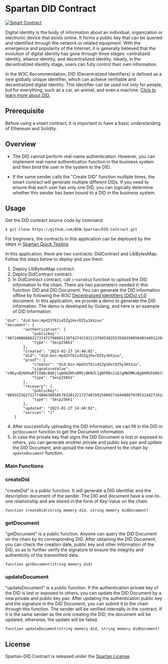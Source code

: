 # Spartan DID Contract

[![Smart Contract](https://badgen.net/badge/smart-contract/Solidity/orange)](https://soliditylang.org/) 

Digital identity is the body of information about an individual, organization or electronic device that exists online. It forms a public key that can be queried and identified through the network or related equipment. With the emergence and popularity of the Internet, it is generally believed that the evolution of digital identity has gone through three stages: centralized identity, alliance identity, and decentralized identity. Ideally, in the decentralized identity stage, users can fully control their own information.

In the W3C Recommendation, DID (Decentralized Identifiers) is defined as a new globally unique identifier, which can achieve verifiable and decentralized digital identity. This identifier can be used not only for people, but for everything, such as a car, an animal, and even a machine. [Click to learn more about DID.](https://www.w3.org/TR/2022/REC-did-core-20220719/#abstract)

## Prerequisite

Before using a smart contract, it is important to have a basic understanding of Ethereum and Solidity.

## Overview 

* The DID cannot perform real-name authentication. However, you can implement real-name authentication function in the business system and then bind the user in the system to the DID.

* If the same sender calls the "Create DID" function multiple times, the smart contract will generate multiple different DIDs. If you need to ensure that each user has only one DID, you can logically determine whether this sender has been bound to a DID in the business system.

## Usage

Get the DID contract source code by command:

```
$ git clone https://github.com/BSN-Spartan/DID-Contract.git
```

For beginners, the contracts in this application can be deployed by the steps in [Spartan Quick Testing](https://www.spartan.bsn.foundation/main/quick-testing#step1).

In this application, there are two contracts: DidContract and LibBytesMap. Follow the steps below to deploy and use them:

1. Deploy LibBytesMap contract.
2. Deploy DidContract contract.
3. In DidContract contract, call `createDid` function to upload the DID information to the chain. There are two parameters needed in this function: DID and DID Document. You can generate the DID information offline by following the W3C [Decentralized Identifiers (DIDs) v1.0](https://www.w3.org/TR/2022/REC-did-core-20220719/#abstract) document. In this application, we provide a demo to generate the DID information. The demo is developed by Golang, and here is an example of DID information:

```
"did": "did:bsn:Hpd2VT61i45Zg1HvrDZSy1KXzuu"
"document": {
		"authentication": {
			"publicKey": "4071408688821737472790885138742742191513769530255358839905040346912264139845565859273655612205467385164603960860045145974595099920266596559138013858407430",
			"type": "Secp256k1"
		},
		"created": "2023-02-27 14:40:02",
		"did": "did:bsn:Hpd2VT61i45Zg1HvrDZSy1KXzuu",
		"proof": {
			"creator": "did:bsn:Hpd2VT61i45Zg1HvrDZSy1KXzuu",
			"signatureValue": "n96yvQ26HhwKTlOd6c8Q6jlqbHUZHhsRMSjBKNJC1gNFRDn12bJgRWXMKzQg86RG5kRblXsYAD4/Wib3vPfNWAA=",
			"type": "Secp256k1"
		},
		"recovery": {
			"publicKey": "8895525627127748663885857832812217274835025000271644880797853149272014876033685686567538414189810304729773362512771498170772617685995518726229509125075455",
			"type": "Secp256k1"
		},
		"updated": "2023-02-27 14:40:02",
		"version": "1"
	}

```

4. After successfully uploading the DID information, we can fill in the DID in `getDocument` function to get the Document information.
5. In case the private key that signs the DID Document is lost or exposed to others, you can generate another private and public key pair and update the DID Document, and upload the new Document to the chain by `updateDocument` function.


### Main Functions

### createDid

"createDid" is a public function. It will generate a DID identifier and the description document of the sender. The DID and document have a one-to-one relationship and are stored in the form of Key-Value on the chain.

```
function createDid(string memory did, string memory didDocument)
```

### getDocument

"getDocument" is a public function. Anyone can query the DID Document on the chain by its corresponding DID. After obtaining the DID Document, you can check the creation date, public key and other information of the DID, so as to further verify the signature to ensure the integrity and authenticity of the transmitted data.

```
function getDocument(string memory did)
```


### updateDocument

"updateDocument" is a public function. If the authentication private key of the DID is lost or exposed to others, you can update the DID Document by a new private and public key pair. After updating the authentication public key and the signature in the DID Document, you can submit it to the chain through this function. The sender will be verified internally in the contract. If it is the same sender as the one creating the DID, the document will be updated; otherwise, the update will be failed.

```
function updateDocument(string memory did, string memory didDocument)
```


## License

Spartan-DID Contract is released under the [Spartan License](https://github.com/BSN-Spartan/Beginner-Level-Contracts/blob/main/Spartan%20License.md).
